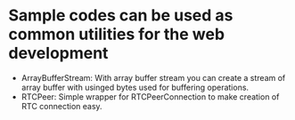 <h1> Sample codes can be used as common utilities for the web development</h1>

<ul>
  <li>ArrayBufferStream: With array buffer stream you can create a stream of array buffer with usinged bytes used for buffering operations. </li>
  <li>RTCPeer: Simple wrapper for RTCPeerConnection to make creation of RTC connection easy. </li>
</ul>


